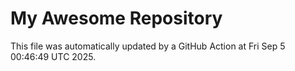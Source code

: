 # My Awesome Repository

This file was automatically updated by a GitHub Action at Fri Sep  5 00:46:49 UTC 2025.
